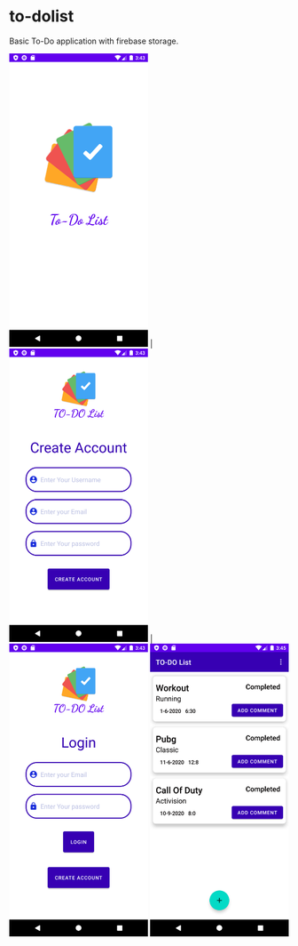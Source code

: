 # to-dolist
Basic To-Do application with firebase storage.


<img src="images/splash_screen.png" width="250"> | <img src="images/sign-up_screen.png" width="250"> | <img src="images/login_screen.png" width="250">
<img src="images/task_screen.png" width="250">
